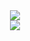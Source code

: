 <div style="display: flex; flex-direction: column; align-items: center;">
  <img src="https://github-readme-stats.vercel.app/api?username=tahakorkem&count_private=true" />
  <img src="https://github-readme-stats.vercel.app/api/top-langs/?username=tahakorkem&count_private=true&layout=compact" />
</div>
